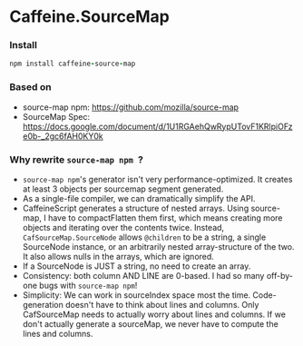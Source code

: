 # Caffeine.SourceMap

### Install

```coffeescript
npm install caffeine-source-map
```

### Based on

- source-map npm: https://github.com/mozilla/source-map
- SourceMap Spec: https://docs.google.com/document/d/1U1RGAehQwRypUTovF1KRlpiOFze0b-_2gc6fAH0KY0k

### Why rewrite `source-map npm `?

- `source-map npm`'s generator isn't very performance-optimized. It creates at least 3 objects per sourcemap segment generated.
- As a single-file compiler, we can dramatically simplify the API.
- CaffeineScript generates a structure of nested arrays. Using source-map, I have to compactFlatten them first, which means creating more objects and iterating over the contents twice. Instead, `CafSourceMap.SourceNode` allows `@children` to be a string, a single SourceNode instance, or an arbitrarily nested array-structure of the two. It also allows nulls in the arrays, which are ignored.
- If a SourceNode is JUST a string, no need to create an array.
- Consistency: both column AND LINE are 0-based. I had so many off-by-one bugs with `source-map npm`!
- Simplicity: We can work in sourceIndex space most the time. Code-generation doesn't have to think about lines and columns. Only CafSourceMap needs to actually worry about lines and columns. If we don't actually generate a sourceMap, we never have to compute the lines and columns.